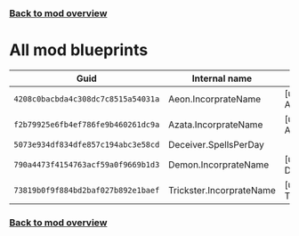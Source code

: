 ### [Back to mod overview](./README.md)

# All mod blueprints

| Guid | Internal name | Display name |
| --- | --- | --- |
| `4208c0bacbda4c308dc7c8515a54031a` | Aeon.IncorprateName | [unknown key: Aeon.IncorprateName] |
| `f2b79925e6fb4ef786fe9b460261dc9a` | Azata.IncorprateName | [unknown key: Azata.IncorprateName] |
| `5073e934df834dfe857c194abc3e58cd` | Deceiver.SpellsPerDay |  |
| `790a4473f4154763acf59a0f9669b1d3` | Demon.IncorprateName | [unknown key: Demon.IncorprateName] |
| `73819b0f9f884bd2baf027b892e1baef` | Trickster.IncorprateName | [unknown key: Trickster.IncorprateName] |

### [Back to mod overview](./README.md)
